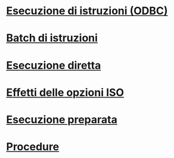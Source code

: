 # [Esecuzione di istruzioni (ODBC)](executing-statements-odbc.md)
# [Batch di istruzioni](batches-of-statements.md)
# [Esecuzione diretta](direct-execution.md)
# [Effetti delle opzioni ISO](effects-of-iso-options.md)
# [Esecuzione preparata](prepared-execution.md)
# [Procedure](procedures.md)
